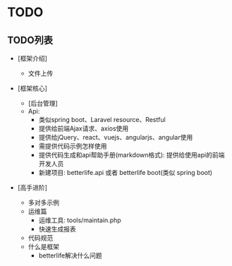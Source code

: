 # TODO

## TODO列表

- [框架介绍]
  - 文件上传

- [框架核心]
  - [后台管理]
  - Api: 
    - 类似spring boot、Laravel resource、Restful
    - 提供给前端Ajax请求、axios使用
    - 提供给jQuery、react、vuejs、angularjs、angular使用
    - 需提供代码示例怎样使用
    - 提供代码生成和api帮助手册(markdown格式): 提供给使用api的前端开发人员
    - 新建项目: betterlife.api 或者 betterlife boot(类似 spring boot)

- [高手进阶]
  - 多对多示例
  - 运维篇
    - 运维工具: tools/maintain.php
    - 快速生成报表
  - 代码规范
  - 什么是框架
    - betterlife解决什么问题
